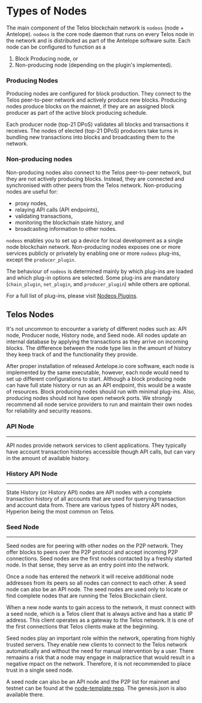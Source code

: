 # Types of Nodes

The main component of the Telos blockchain network is `nodeos` (node + Antelope). `nodeos` is the core node daemon that runs on every Telos node in the network and is distributed as part of the Antelope software suite. Each node can be configured to function as a

1. Block Producing node, or
2. Non-producing node (depending on the plugin's implemented).

### Producing Nodes
Producing nodes are configured for block production. They connect to the Telos peer-to-peer network and actively produce new blocks. Producing nodes produce blocks on the mainnet, if they are an assigned block producer as part of the active block producing schedule.

Each producer node (top-21 DPoS) validates all blocks and transactions it receives. The nodes of elected (top-21 DPoS) producers take turns in bundling new transactions into blocks and broadcasting them to the network.

### Non-producing nodes
Non-producing nodes also connect to the Telos peer-to-peer network, but they are not actively producing blocks. Instead, they are connected and synchronised with other peers from the Telos network.  Non-producing nodes are useful for:
- proxy nodes, 
- relaying API calls (API endpoints), 
- validating transactions, 
- monitoring the blockchain state history, and 
- broadcasting information to other nodes.

`nodeos` enables you to set up a device for local development as a single node blockchain network.
Non-producing nodes exposes one or more services publicly or privately by enabling one or more `nodeos` plug-ins, except the `producer_plugin`.

The behaviour of `nodeos` is determined mainly by which plug-ins are loaded and which plug-in options are selected. Some plug-ins are mandatory (`chain_plugin`, `net_plugin`, and `producer_plugin`) while others are optional. 

For a full list of plug-ins, please visit [Nodeos Plugins](https://developers.eos.io/manuals/eos/latest/nodeos/plugins/index).

## Telos Nodes
It's not uncommon to encounter a variety of different nodes such as: API node, Producer node, History node, and Seed node. All nodes update an internal database by applying the transactions as they arrive on incoming blocks. The difference between the node type lies in the amount of history they keep track of and the functionality they provide.

After proper installation of released Antelope.io core software, each node is implemented by the same executable, however, each node would need to set up different configurations to start. Although a block producing node can have full state history or run as an API endpoint, this would be a waste of resources. Block producing nodes should run with minimal plug-ins. Also, producing nodes should not have open network ports. We strongly recommend all node service providers to run and maintain their own nodes for reliability and security reasons.

### API Node
---------                                       --------
API nodes provide network services to client applications. They typically have account transaction histories accessible though API calls, but can vary in the amount of available history.

### History API Node
--------                                        ---------
State History (or History API) nodes are API nodes with a complete transaction history of all accounts that are used for querying transaction and account data from. There are various types of history API nodes, Hyperion being the most common on Telos.

### Seed Node   
-----------                                     --------------
Seed nodes are for peering with other nodes on the P2P network. They offer blocks to peers over the P2P protocol and accept incoming P2P connections. Seed nodes are the first nodes contacted by a freshly started node. In that sense, they serve as an entry point into the network.

Once a node has entered the network it will receive additional node addresses from its peers so all nodes can connect to each other. A seed node can also be an API node. The seed nodes are used only to locate or find complete nodes that are running the Telos Blockchain client.

When a new node wants to gain access to the network, it must connect with a seed node, which is a Telos client that is always active and has a static IP address. This client operates as a gateway to the Telos network. It is one of the first connections that Telos clients make at the beginning.

Seed nodes play an important role within the network, operating from highly trusted servers. They enable new clients to connect to the Telos network automatically and without the need for manual intervention by a user. There remaains a risk that a node may engage in malpractice that would result in a negative mpact on the network. Therefore, it is not recommended to place trust in a single seed node.

A seed node can also be an API node and the P2P list for mainnet and testnet can be found at the [node-template repo](https://github.com/telosnetwork/node-template). The genesis.json is also available there.
